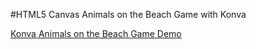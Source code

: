 
#HTML5 Canvas Animals on the Beach Game with Konva

<a class="jsbin-embed" href="http://jsbin.com/lunotix/1/embed?js,output">Konva Animals on the Beach Game Demo</a><script src="http://static.jsbin.com/js/embed.js"></script>